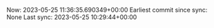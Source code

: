 Now: 2023-05-25 11:36:35.690349+00:00 Earliest commit since sync: None Last sync: 2023-05-25 10:29:44+00:00
